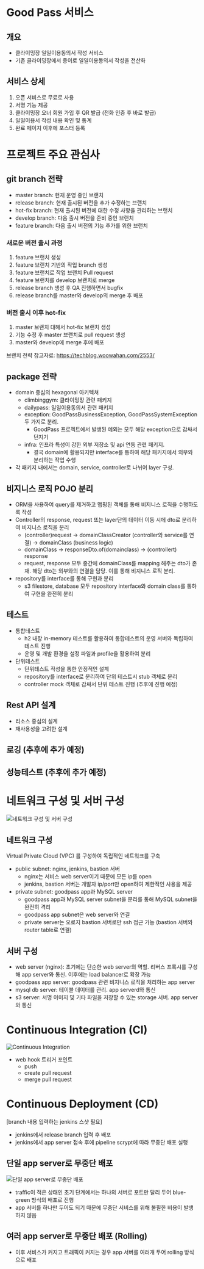 # Good Pass 서비스
## 개요
- 클라이밍장 일일이용동의서 작성 서비스
- 기존 클라이밍장에서 종이로 일일이용동의서 작성을 전산화

## 서비스 상세
1. 오픈 서비스로 무료로 사용
2. 서명 기능 제공
3. 클라이밍장 오너 회원 가입 후 QR 발급 (전화 인증 후 바로 발급)
4. 일일이용서 작성 내용 확인 및 통계
5. 완료 페이지 이후에 포스터 등록

# 프로젝트 주요 관심사
## git branch 전략
- master branch: 현재 운영 중인 브랜치
- release branch: 현재 출시된 버전을 추가 수정하는 브랜치
- hot-fix branch: 현재 출시된 버전에 대한 수정 사항을 관리하는 브랜치
- develop branch: 다음 출시 버전을 준비 중인 브랜치
- feature branch: 다음 출시 버전의 기능 추가를 위한 브랜치

### 새로운 버전 출시 과정
1. feature 브랜치 생성
2. feature 브랜치 기반의 작업 branch 생성
3. feature 브랜치로 작업 브랜치 Pull request
4. feature 브랜치를 develop 브랜치로 merge
5. release branch 생성 후 QA 진행하면서 bugfix
6. release branch를 master와 develop의 merge 후 배포
   
### 버전 출시 이후 hot-fix
1. master 브랜치 대해서 hot-fix 브랜치 생성
2. 기능 수정 후 master 브랜치로 pull request 생성
3. master와 develop에 merge 후에 배포

브랜치 전략 참고자료: https://techblog.woowahan.com/2553/

## package 전략
- domain 중심의 hexagonal 아키텍쳐
   - climbinggym: 클라이밍장 관련 패키지
   - dailypass: 일일이용동의서 관련 패키지
   - exception: GoodPassBusinessException, GoodPassSystemException 두 가지로 분리.
      - GoodPass 프로젝트에서 발생된 예외는 모두 해당 exception으로 감싸서 던지기
   - infra: 인프라 특성이 강한 외부 저장소 및 api 연동 관련 패키지.
      - 결국 domain에 활용되지만 interface를 통하여 해당 패키지에서 외부와 분리하는 작업 수행
- 각 패키지 내에서는 domain, service, controller로 나뉘어 layer 구성. 

## 비지니스 로직 POJO 분리
- ORM을 사용하여 query를 제거하고 맵핑된 객체를 통해 비지니스 로직을 수행하도록 작성
- Controller의 response, request 또는 layer단의 데이터 이동 시에 dto로 분리하여 비지니스 로직을 분리
  - (controller)request -> domainClassCreator (controller와 service를 연결) -> domainClass (business logic)
  - domainClass -> responseDto.of(domainclass) -> (controllert) response
  - request, response 모두 중간에 domainClass를 mapping 해주는 dto가 존재. 해당 dto는 외부와의 연결을 담당. 이를 통해 비지니스 로직 분리.
- repository를 interface를 통해 구현과 분리
  - s3 filestore, database 모두 repository interface와 domain class를 통하여 구현을 완전히 분리

## 테스트
- 통합테스트
   - h2 내장 in-memory 테스트를 활용하여 통합테스트의 운영 서버와 독립하여 테스트 진행
   - 운영 및 개발 환경을 설정 파일과 profile을 활용하여 분리
- 단위테스트
   - 단위테스트 작성을 통한 안정적인 설계
   - repository를 interface로 분리하여 단위 테스트시 stub 객체로 분리
   - controller mock 객체로 감싸서 단위 테스트 진행 (추후에 진행 예정)

## Rest API 설계
- 리소스 중심의 설계
- 재사용성을 고려한 설계

## 로깅 (추후에 추가 예정)

## 성능테스트 (추후에 추가 예정)

# 네트워크 구성 및 서버 구성
![네트워크 구성 및 서버 구성](https://github.com/f-lab-edu/good-pass/assets/75526682/6c02154d-f46e-4865-bf7f-0ba9ccc76518)

## 네트워크 구성
Virtual Private Cloud (VPC) 를 구성하여 독립적인 네트워크를 구축
- public subnet: nginx, jenkins, bastion 서버
   - nginx는 서비스 web server이기 때문에 모든 ip를 open
   - jenkins, bastion 서버는 개발자 ip/port만 open하여 제한적인 사용을 제공
- private subnet: goodpass app과 MySQL server
   - goodpass app과 MySQL server subnet을 분리를 통해 MySQL subnet을 완전히 격리
   - goodpass app subnet은 web server와 연결
   - private server는 오로지 bastion 서버로만 ssh 접근 가능 (bastion 서버와 router table로 연결)

## 서버 구성
- web server (nginx): 초기에는 단순한 web server의 역할. 리버스 프록시를 구성해 app server와 통신. 이후에는 load balancer로 확장 가능
- goodpass app server: goodpass 관련 비지니스 로직을 처리하는 app server
- mysql db server: 테이블 데이터를 관리. app serverd와 통신
- s3 server: 서명 이미지 및 기타 파일을 저장할 수 있는 storage 서버. app server와 통신

# Continuous Integration (CI)
![Continuous Integration](https://github.com/f-lab-edu/good-pass/assets/75526682/bc38f921-4f25-4c8d-bbfd-b357a9abb0d6)

- web hook 트리거 포인트
   - push
   - create pull request
   - merge pull request
  
# Continuous Deployment (CD)
[branch 내용 입력하는 jenkins 스샷 필요]
- jenkins에서 release branch 입력 후 배포
- jenkins에서 app server 접속 후에 pipeline scrypt에 따라 무중단 배포 실행

## 단일 app server로 무중단 배포
![단일 app server로 무중단 배포](https://github.com/f-lab-edu/good-pass/assets/75526682/9ad920d4-8c27-4f02-8b85-9e19b42e32fc)

- traffic이 적은 상태인 초기 단계에서는 하나의 서버로 포트만 달리 두어 blue-green 방식의 배포로 진행
- app 서버를 하나만 두어도 되기 때문에 무중단 서비스를 위해 불필한 비용이 발생하지 않음

## 여러 app server로 무중단 배포 (Rolling)
- 이후 서비스가 커지고 트래픽이 커지는 경우 app 서버를 여러개 두어 rolling 방식으로 배포
